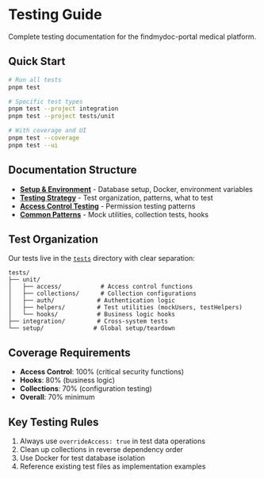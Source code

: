 # Testing Guide

Complete testing documentation for the findmydoc-portal medical platform.

## Quick Start

```bash
# Run all tests
pnpm test

# Specific test types
pnpm test --project integration
pnpm test --project tests/unit

# With coverage and UI
pnpm test --coverage
pnpm test --ui
```

## Documentation Structure

- [**Setup & Environment**](./setup.md) - Database setup, Docker, environment variables
- [**Testing Strategy**](./strategy.md) - Test organization, patterns, what to test
- [**Access Control Testing**](./access-control.md) - Permission testing patterns
- [**Common Patterns**](./patterns.md) - Mock utilities, collection tests, hooks

## Test Organization

Our tests live in the [`tests`](../../tests) directory with clear separation:

```
tests/
├── unit/
│   ├── access/           # Access control functions
│   ├── collections/      # Collection configurations
│   ├── auth/            # Authentication logic
│   ├── helpers/         # Test utilities (mockUsers, testHelpers)
│   └── hooks/           # Business logic hooks
├── integration/         # Cross-system tests
└── setup/              # Global setup/teardown
```

## Coverage Requirements

- **Access Control**: 100% (critical security functions)
- **Hooks**: 80% (business logic)
- **Collections**: 70% (configuration testing)
- **Overall**: 70% minimum

## Key Testing Rules

1. Always use `overrideAccess: true` in test data operations
2. Clean up collections in reverse dependency order
3. Use Docker for test database isolation
4. Reference existing test files as implementation examples